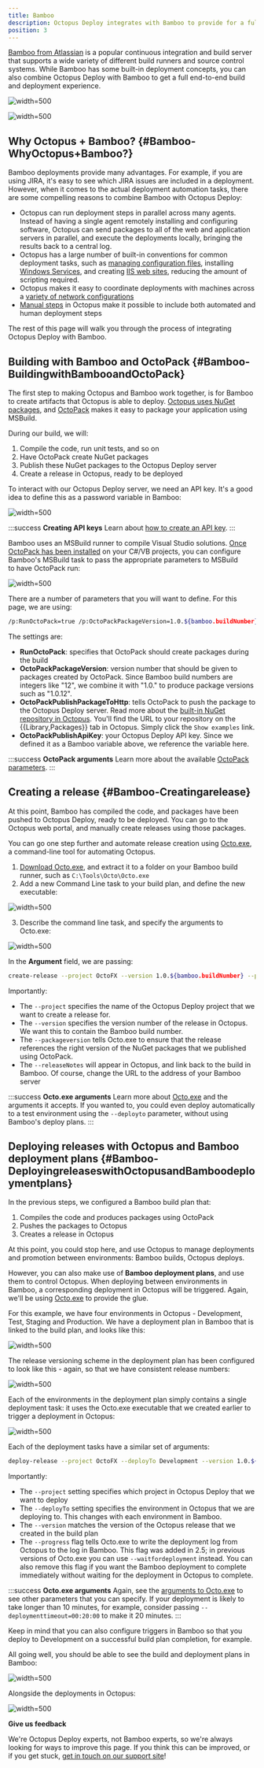 ```yaml
---
title: Bamboo
description: Octopus Deploy integrates with Bamboo to provide for a full automated build and deployment pipeline.
position: 3
---
```


[Bamboo from Atlassian](https://www.atlassian.com/software/bamboo) is a popular continuous integration and build server that supports a wide variety of different build runners and source control systems. While Bamboo has some built-in deployment concepts, you can also combine Octopus Deploy with Bamboo to get a full end-to-end build and deployment experience.

![](/docs/images/3048164/3278152.png "width=500")

![](/docs/images/3048164/3278150.png "width=500")

## Why Octopus + Bamboo? {#Bamboo-WhyOctopus+Bamboo?}

Bamboo deployments provide many advantages. For example, if you are using JIRA, it's easy to see which JIRA issues are included in a deployment. However, when it comes to the actual deployment automation tasks, there are some compelling reasons to combine Bamboo with Octopus Deploy:

- Octopus can run deployment steps in parallel across many agents. Instead of having a single agent remotely installing and configuring software, Octopus can send packages to all of the web and application servers in parallel, and execute the deployments locally, bringing the results back to a central log.
- Octopus has a large number of built-in conventions for common deployment tasks, such as [managing configuration files](/docs/deploying-applications/configuration-files/index.md), installing [Windows Services](/docs/deploying-applications/windows-services.md), and creating [IIS web sites](/docs/deploying-applications/iis-websites-and-application-pools.md), reducing the amount of scripting required.
- Octopus makes it easy to coordinate deployments with machines across a [variety of network configurations](/docs/installation/installing-tentacles/index.md)
- [Manual steps](/docs/deploying-applications/manual-intervention-and-approvals.md) in Octopus make it possible to include both automated and human deployment steps

The rest of this page will walk you through the process of integrating Octopus Deploy with Bamboo.

## Building with Bamboo and OctoPack {#Bamboo-BuildingwithBambooandOctoPack}

The first step to making Octopus and Bamboo work together, is for Bamboo to create artifacts that Octopus is able to deploy. [Octopus uses NuGet packages](/docs/packaging-applications/index.md), and [OctoPack](/docs/packaging-applications/creating-packages/nuget-packages/using-octopack/index.md) makes it easy to package your application using MSBuild.

During our build, we will:

1. Compile the code, run unit tests, and so on
2. Have OctoPack create NuGet packages
3. Publish these NuGet packages to the Octopus Deploy server
4. Create a release in Octopus, ready to be deployed

To interact with our Octopus Deploy server, we need an API key. It's a good idea to define this as a password variable in Bamboo:

![](/docs/images/3048164/3278160.png "width=500")

:::success
**Creating API keys**
Learn about [how to create an API key](/docs/how-to/how-to-create-an-api-key.md).
:::

Bamboo uses an MSBuild runner to compile Visual Studio solutions. [Once OctoPack has been installed](/docs/packaging-applications/creating-packages/nuget-packages/using-octopack/index.md) on your C#/VB projects, you can configure Bamboo's MSBuild task to pass the appropriate parameters to MSBuild to have OctoPack run:

![](/docs/images/3048164/3278161.png "width=500")

There are a number of parameters that you will want to define. For this page, we are using:

```bash
/p:RunOctoPack=true /p:OctoPackPackageVersion=1.0.${bamboo.buildNumber} /p:OctoPackPublishPackageToHttp=http://localhost/nuget/packages /p:OctoPackPublishApiKey=${bamboo.OctopusApiKey_Password}
```

The settings are:

- **RunOctoPack**: specifies that OctoPack should create packages during the build
- **OctoPackPackageVersion**: version number that should be given to packages created by OctoPack. Since Bamboo build numbers are integers like "12", we combine it with "1.0." to produce package versions such as "1.0.12".
- **OctoPackPublishPackageToHttp**: tells OctoPack to push the package to the Octopus Deploy server. Read more about the [built-in NuGet repository in Octopus](/docs/packaging-applications/package-repositories/index.md). You'll find the URL to your repository on the {{Library,Packages}} tab in Octopus.  Simply click the `Show examples` link.
- **OctoPackPublishApiKey**: your Octopus Deploy API key. Since we defined it as a Bamboo variable above, we reference the variable here.

:::success
**OctoPack arguments**
Learn more about the available [OctoPack parameters](/docs/packaging-applications/creating-packages/nuget-packages/using-octopack/index.md).
:::

## Creating a release {#Bamboo-Creatingarelease}

At this point, Bamboo has compiled the code, and packages have been pushed to Octopus Deploy, ready to be deployed. You can go to the Octopus web portal, and manually create releases using those packages.

You can go one step further and automate release creation using [Octo.exe](/docs/api-and-integration/octo.exe-command-line/index.md), a command-line tool for automating Octopus.

1. [Download Octo.exe](https://octopus.com/downloads), and extract it to a folder on your Bamboo build runner, such as `C:\Tools\Octo\Octo.exe`
2. Add a new Command Line task to your build plan, and define the new executable:

![](/docs/images/3048164/3278159.png "width=500")

3. Describe the command line task, and specify the arguments to Octo.exe:

![](/docs/images/3048164/3278158.png "width=500")

In the **Argument** field, we are passing:

```bash
create-release --project OctoFX --version 1.0.${bamboo.buildNumber} --packageversion 1.0.${bamboo.buildNumber} --server http://localhost/ --apiKey ${bamboo.OctopusApiKey_Password} --releaseNotes "Bamboo build [${bamboo.buildNumber}](http://bambooserver:8085/browse/${bamboo.buildKey})"
```

Importantly:

- The `--project` specifies the name of the Octopus Deploy project that we want to create a release for.
- The `--version` specifies the version number of the release in Octopus. We want this to contain the Bamboo build number.
- The `--packageversion` tells Octo.exe to ensure that the release references the right version of the NuGet packages that we published using OctoPack.
- The `--releaseNotes` will appear in Octopus, and link back to the build in Bamboo. Of course, change the URL to the address of your Bamboo server

:::success
**Octo.exe arguments**
Learn more about [Octo.exe](/docs/api-and-integration/octo.exe-command-line/index.md) and the arguments it accepts. If you wanted to, you could even deploy automatically to a test environment using the `--deployto` parameter, without using Bamboo's deploy plans.
:::

## Deploying releases with Octopus and Bamboo deployment plans {#Bamboo-DeployingreleaseswithOctopusandBamboodeploymentplans}

In the previous steps, we configured a Bamboo build plan that:

1. Compiles the code and produces packages using OctoPack
2. Pushes the packages to Octopus
3. Creates a release in Octopus

At this point, you could stop here, and use Octopus to manage deployments and promotion between environments: Bamboo builds, Octopus deploys.

However, you can also make use of **Bamboo deployment plans**, and use them to control Octopus. When deploying between environments in Bamboo, a corresponding deployment in Octopus will be triggered. Again, we'll be using [Octo.exe](/docs/api-and-integration/octo.exe-command-line/index.md) to provide the glue.

For this example, we have four environments in Octopus - Development, Test, Staging and Production. We have a deployment plan in Bamboo that is linked to the build plan, and looks like this:

![](/docs/images/3048164/3278157.png "width=500")

The release versioning scheme in the deployment plan has been configured to look like this - again, so that we have consistent release numbers:

![](/docs/images/3048164/3278154.png "width=500")

Each of the environments in the deployment plan simply contains a single deployment task: it uses the Octo.exe executable that we created earlier to trigger a deployment in Octopus:

![](/docs/images/3048164/3278153.png "width=500")

Each of the deployment tasks have a similar set of arguments:

```bash
deploy-release --project OctoFX --deployTo Development --version 1.0.${bamboo.buildNumber} --server=http://localhost/ --apikey=${bamboo.OctopusApiKey_Password} --progress
```

Importantly:

- The `--project` setting specifies which project in Octopus Deploy that we want to deploy
- The `--deployTo` setting specifies the environment in Octopus that we are deploying to. This changes with each environment in Bamboo.
- The `--version` matches the version of the Octopus release that we created in the build plan
- The `--progress` flag tells Octo.exe to write the deployment log from Octopus to the log in Bamboo. This flag was added in 2.5; in previous versions of Octo.exe you can use `--waitfordeployment` instead. You can also remove this flag if you want the Bamboo deployment to complete immediately without waiting for the deployment in Octopus to complete.

:::success
**Octo.exe arguments**
Again, see the [arguments to Octo.exe](/docs/api-and-integration/octo.exe-command-line/index.md) to see other parameters that you can specify. If your deployment is likely to take longer than 10 minutes, for example, consider passing `--deploymenttimeout=00:20:00` to make it 20 minutes.
:::

Keep in mind that you can also configure triggers in Bamboo so that you deploy to Development on a successful build plan completion, for example.

All going well, you should be able to see the build and deployment plans in Bamboo:

![](/docs/images/3048164/3278152.png "width=500")

Alongside the deployments in Octopus:

![](/docs/images/3048164/3278150.png "width=500")

**Give us feedback**

We're Octopus Deploy experts, not Bamboo experts, so we're always looking for ways to improve this page. If you think this can be improved, or if you get stuck, [get in touch on our support site](https://octopus.com/support)!
